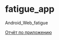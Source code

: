 # fatigue_app
Android_Web_fatigue

[Отчёт по приложению](https://github.com/akneverov/fatigue_app/blob/master/%D0%9E%D1%82%D1%87%D0%B5%D1%82%20%D0%BF%D0%BE%20%D0%BF%D1%80%D0%B8%D0%BB%D0%BE%D0%B6%D0%B5%D0%BD%D0%B8%D1%8E%20%D0%9D%D0%B5%D0%B2%D0%B5%D1%80%D0%BE%D0%B2%20%D0%9F%D0%9820-6.pdf)
